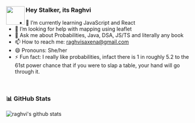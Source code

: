 ### <img align='left' src="https://media.giphy.com/media/mTs11L9uuyGiI/giphy.gif" width="50">Hey Stalker, its Raghvi


- 🌱 I’m currently learning JavaScript and React
- 🤔 I’m looking for help with mapping using leaflet
- 💬 Ask me about Probabilities, Java, DSA, JS/TS and literally any book 
- 📫 How to reach me: raghvisaxena@gmail.com
- 😄 Pronouns: She/her
- ⚡ Fun fact: I really like probabilities, infact there is 1 in roughly 5.2 to the 61st power chance that if you were to slap a table, your hand will go through it. 

<br/>

### 📊 GitHub Stats 
  <img align="center" src="https://github-readme-stats.vercel.app/api?username=raghvis&hide_border=true&show_icons=true&include_all_commits=true&theme=dark" alt="raghvi's github stats"/>
